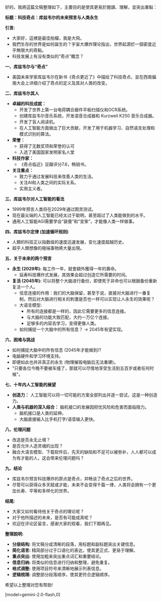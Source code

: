 好的，我將這篇文稿整理如下，主要目的是使其更易於閱讀、理解，並突出重點：

**标题：科技奇点：库兹韦尔的未来预言与人类永生**

**引言:**

*   大家好，這裡是最佳拍檔，我是大飛。
*   我們生存的世界是如何誕生的？宇宙大爆炸理论指出，世界起源於一個密度近乎無限大的奇點。
*   科技发展上有没有类似的“奇点”概念？

**一、库兹韦尔与“奇点”**

*   美国未来学家库兹韦尔在新书《奇点更近了》中描绘了科技奇点，並在西南偏南大会上详细介绍了奇点的定义及其对人类的改变。

**二、库兹韦尔其人**

*   **卓越的科技成就：**
    *   开发了世界上第一台电荷耦合器件平板扫描仪和OCR系统。
    *   创建库兹韦尔音乐系统，开发语音合成器和 Kurzweil K250 音乐合成器。
    *   开发了盲人阅读机。
    *   在人工智能方面做出了巨大贡献，开发了用于机器学习、自然语言处理和模式识别的算法。
*   **荣誉：**
    *   获得了无数奖项和荣誉的认可
    *   入选了美国国家发明家名人堂
*   **科技作家：**
    *   《奇点临近》豆瓣评分7.6，畅销书。
*   **关注重点：**
    *   致力于通过发展科技来改善人类的生活。
    *   关注AI和人类之间的实际关系。
    *   实用主义者。

**三、库兹韦尔对人工智能的看法**

*   1999年预言人类将在2029年通过图灵测试。
*   现在最尖端的人工智能已经太过于聪明，甚至超过了人类能做到的水平。
*   通用人工智能AGI需要学会“装傻”和“变笨”，才能像人类一样做事。

**四、库兹韦尔定律 (加速循环规则)**

*   人類的科技正以指数级的速度迅速发展，变化速度超越历史。
*   超乎人類想像的極端事物將大量出現。

**五、关于未来的两个预言**

*   **永生 (2029年):** 每工作一年，就會額外獲得一年的壽命。
    *   延寿科技爆炸式发展，其效果会超过创造它所需要的时间。
*   **复活 (2045年):** 可以将整个大脑进行备份，即使死于非命也可以根据备份重新复活一个人。
    *   信息连接的作用：我们的大脑保留，甚至于说，直接对大脑进行一番复制，然后对大脑进行相关的刺激是否也一样可以实现让人永生的效果呢？
    *   大语言模型:
        *   所有的连接都是一样的，因此它需要更多的信息连接。
        *   与大脑的功能大致匹配，大约一万亿个连接。
        *   足够多的内容去学习，变得更像人类。
    *   如何捕捉一个大脑中的所有信息？ -> 2045年有望实现。

**六、困难与挑战**

*   如何捕捉大脑中的所有信息 (2045年才能做到)?
*   电脑硬件和学习环境支持。
*   即便如此也并非真正的永生 (物理摧毁电脑后无法重建)。
*   "只要各位今晚不要被车撞了，那就可以尽情地享受生活到五百岁或者任何时候"。

**七、十年内人工智能的展望**

*   **创造力：** 人工智能可以将一切可能的方案全部列出并逐一尝试，这是一种创造力。
*   **人类与机器的深入结合：** 脑机接口的发展因担忧风险和危害而面临阻力。
    *   脑机接口是人类的延伸。
    *   大脑直接输入比手机打字/语音输入更快。

**八、伦理问题**

*   改造是否永无止境？
*   是否允许人造灵魂的出现？
*   融合大语言模型、下载软件后，先天的缺陷和不足可以被弥补，人人都可以成为有才能的人，这会带来伦理问题吗？

**九、结论**

*   库兹韦尔预言科技爆炸的原点是奇点，并畅谈了奇点之后的世界。
*   尽管可以获得众多天赋或才能，未来不会变得千篇一律，人类将会拥有一个更加长寿、平等和多样化的世界。

**结尾:**

*   大家又如何看待他关于奇点的理论呢？
*   对于他所描述的未来，是否有可能成真呢？
*   欢迎在评论区留言，感谢大家的观看，我们下期再见。

**整理說明:**

*   **分层结构:** 将文稿分成清晰的段落，用标题和副标题突出关键信息。
*   **简化语言:**  精简部分过于口语化的表达，使其更正式、更易于理解。
*   **重点突出:**  使用加粗来突出重点词汇和重要结论。
*   **信息归纳:** 将类似的信息进行归纳和整理，避免重复。
*   **格式调整:**  使用项目符号来清晰地展示列表信息。
*   **逻辑梳理:**  调整部分段落顺序，使其更符合逻辑顺序。

希望以上整理对您有帮助!

[model=gemini-2.0-flash,0]
